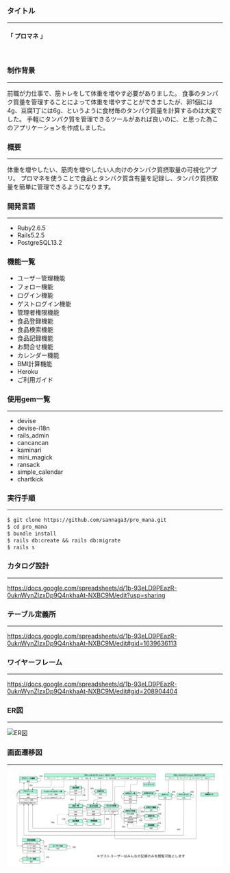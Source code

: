 ### タイトル
---
#### 「 プロマネ 」

<br>

### 制作背景
---
前職が力仕事で、筋トレをして体重を増やす必要がありました。
食事のタンパク質量を管理することによって体重を増やすことができましたが、卵1個には4g、豆腐1丁には6g、というように食材毎のタンパク質量を計算するのは大変でした。
手軽にタンパク質を管理できるツールがあれば良いのに、と思った為このアプリケーションを作成しました。

### 概要
---
体重を増やしたい、筋肉を増やしたい人向けのタンパク質摂取量の可視化アプリ。
プロマネを使うことで食品とタンパク質含有量を記録し、タンパク質摂取量を簡単に管理できるようになります。

### 開発言語
---

* Ruby2.6.5
* Rails5.2.5
* PostgreSQL13.2

### 機能一覧
* ユーザー管理機能
* フォロー機能
* ログイン機能
* ゲストログイン機能
* 管理者権限機能
* 食品登録機能
* 食品検索機能
* 食品記録機能
* お問合せ機能
* カレンダー機能
* BMI計算機能
* Heroku
* ご利用ガイド

### 使用gem一覧
---
* devise
* devise-i18n
* rails_admin
* cancancan
* kaminari
* mini_magick
* ransack
* simple_calendar
* chartkick

### 実行手順
---

```
$ git clone https://github.com/sannaga3/pro_mana.git
$ cd pro_mana
$ bundle install
$ rails db:create && rails db:migrate
$ rails s
```
### カタログ設計
---
https://docs.google.com/spreadsheets/d/1b-93eLD9PEazR-0uknWynZlzxDp9Q4nkhaAt-NXBC9M/edit?usp=sharing

### テーブル定義所
---
https://docs.google.com/spreadsheets/d/1b-93eLD9PEazR-0uknWynZlzxDp9Q4nkhaAt-NXBC9M/edit#gid=1639636113

### ワイヤーフレーム
---
https://docs.google.com/spreadsheets/d/1b-93eLD9PEazR-0uknWynZlzxDp9Q4nkhaAt-NXBC9M/edit#gid=208904404

### ER図
---
<img src="./public/images/ER図.png" alt="ER図" width='650px'>

### 画面遷移図
---

<img src="./public/images/画面遷移図.png" alt="画面遷移図" width='650px'>
